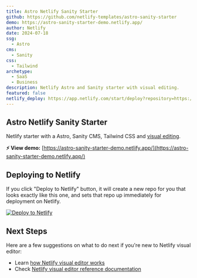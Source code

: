 ```yaml
---
title: Astro Netlify Sanity Starter
github: https://github.com/netlify-templates/astro-sanity-starter
demo: https://astro-sanity-starter-demo.netlify.app/
author: Netlify
date: 2024-07-18
ssg:
  - Astro
cms:
  - Sanity
css:
  - Tailwind 
archetype:
  - SaaS
  - Business
description: Netlify Astro and Sanity starter with visual editing.
featured: false
netlify_deploy: https://app.netlify.com/start/deploy?repository=https://github.com/netlify-templates/astro-sanity-starter
---
```



## Astro Netlify Sanity Starter

Netlify starter with a Astro, Sanity CMS, Tailwind CSS and [visual editing](https://docs.netlify.com/visual-editor/overview/).

**⚡ View demo:** [https://astro-sanity-starter-demo.netlify.app/](https://astro-sanity-starter-demo.netlify.app/)

## Deploying to Netlify

If you click "Deploy to Netlify" button, it will create a new repo for you that looks exactly like this one, and sets that repo up immediately for deployment on Netlify.

[![Deploy to Netlify](https://www.netlify.com/img/deploy/button.svg)](https://app.netlify.com/start/deploy?repository=https://github.com/netlify-templates/astro-sanity-starter)

## Next Steps

Here are a few suggestions on what to do next if you're new to Netlify visual editor:

- Learn [how Netlify visual editor works](https://docs.netlify.com/visual-editor/overview/)
- Check [Netlify visual editor reference documentation](https://visual-editor-reference.netlify.com/)



